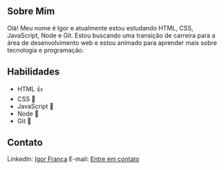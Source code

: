 ## Sobre Mim

Olá! Meu nome é Igor e atualmente estou estudando HTML, CSS, JavaScript, Node e Git. Estou buscando uma transição de carreira para a área de desenvolvimento web e estou animado para aprender mais sobre tecnologia e programação.

## Habilidades
* HTML 👍
* CSS 💅
* JavaScript 🚀
* Node 🌳
* Git 🐙

## Contato
LinkedIn: [Igor França](https://www.linkedin.com/in/igor-franca-dos-santos/)
E-mail: [Entre em contato](igorfa17@gmail.com)

